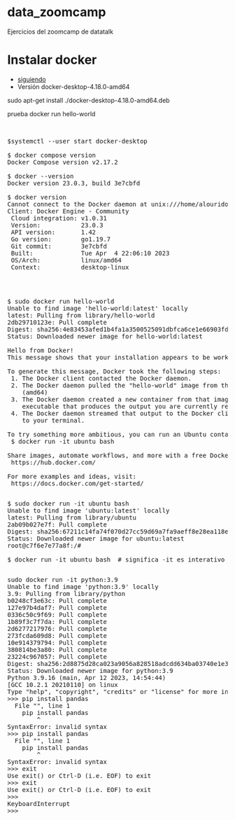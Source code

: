 # data_zoomcamp
Ejercicios del zoomcamp de datatalk 

# Instalar docker  
* [siguiendo](https://docs.docker.com/desktop/install/linux-install/)
* Versión docker-desktop-4.18.0-amd64

sudo apt-get install ./docker-desktop-4.18.0-amd64.deb

prueba docker run hello-world



<pre>


$systemctl --user start docker-desktop

$ docker compose version
Docker Compose version v2.17.2

$ docker --version
Docker version 23.0.3, build 3e7cbfd

$ docker version
Cannot connect to the Docker daemon at unix:///home/alourido/.docker/desktop/docker.sock. Is the docker daemon running?
Client: Docker Engine - Community
 Cloud integration: v1.0.31
 Version:           23.0.3
 API version:       1.42
 Go version:        go1.19.7
 Git commit:        3e7cbfd
 Built:             Tue Apr  4 22:06:10 2023
 OS/Arch:           linux/amd64
 Context:           desktop-linux


</pre>

<pre>

$ sudo docker run hello-world
Unable to find image 'hello-world:latest' locally
latest: Pulling from library/hello-world
2db29710123e: Pull complete 
Digest: sha256:4e83453afed1b4fa1a3500525091dbfca6ce1e66903fd4c01ff015dbcb1ba33e
Status: Downloaded newer image for hello-world:latest

Hello from Docker!
This message shows that your installation appears to be working correctly.

To generate this message, Docker took the following steps:
 1. The Docker client contacted the Docker daemon.
 2. The Docker daemon pulled the "hello-world" image from the Docker Hub.
    (amd64)
 3. The Docker daemon created a new container from that image which runs the
    executable that produces the output you are currently reading.
 4. The Docker daemon streamed that output to the Docker client, which sent it
    to your terminal.

To try something more ambitious, you can run an Ubuntu container with:
 $ docker run -it ubuntu bash

Share images, automate workflows, and more with a free Docker ID:
 https://hub.docker.com/

For more examples and ideas, visit:
 https://docs.docker.com/get-started/

</pre>

<pre>
$ sudo docker run -it ubuntu bash 
Unable to find image 'ubuntu:latest' locally
latest: Pulling from library/ubuntu
2ab09b027e7f: Pull complete 
Digest: sha256:67211c14fa74f070d27cc59d69a7fa9aeff8e28ea118ef3babc295a0428a6d21
Status: Downloaded newer image for ubuntu:latest
root@c7f6e7e77a8f:/# 

$ docker run -it ubuntu bash  # significa -it es interativo

</pre>

<pre>
sudo docker run -it python:3.9
Unable to find image 'python:3.9' locally
3.9: Pulling from library/python
b0248cf3e63c: Pull complete 
127e97b4daf7: Pull complete 
0336c50c9f69: Pull complete 
1b89f3c7f7da: Pull complete 
2d6277217976: Pull complete 
273fcda609d8: Pull complete 
10e914379794: Pull complete 
380814be3a80: Pull complete 
23224c967057: Pull complete 
Digest: sha256:2d8875d28ca023a9056a828518adcdd634ba03740e1e3b197c06eb4527c6152c
Status: Downloaded newer image for python:3.9
Python 3.9.16 (main, Apr 12 2023, 14:54:44) 
[GCC 10.2.1 20210110] on linux
Type "help", "copyright", "credits" or "license" for more information.
>>> pip install pandas
  File "<stdin>", line 1
    pip install pandas
        ^
SyntaxError: invalid syntax
>>> pip install pandas
  File "<stdin>", line 1
    pip install pandas
        ^
SyntaxError: invalid syntax
>>> exit
Use exit() or Ctrl-D (i.e. EOF) to exit
>>> exit
Use exit() or Ctrl-D (i.e. EOF) to exit
>>> 
KeyboardInterrupt
>>> 

</pre>
